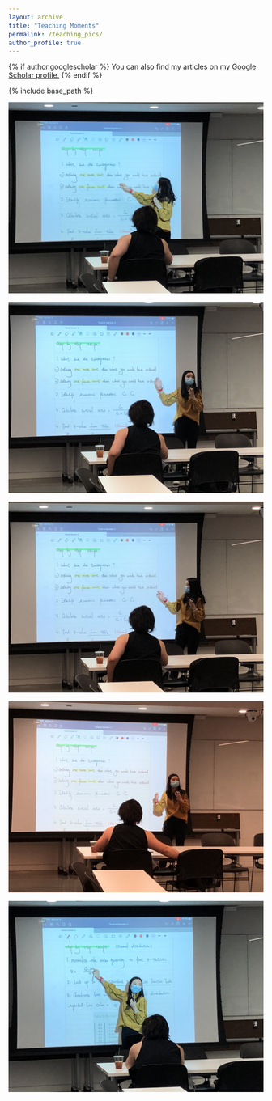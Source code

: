 ```yaml
---
layout: archive
title: "Teaching Moments"
permalink: /teaching_pics/
author_profile: true
---
```


{% if author.googlescholar %}
  You can also find my articles on <u><a href="{{author.googlescholar}}">my Google Scholar profile</a>.</u>
{% endif %}

{% include base_path %}

![Alt text](/images/teaching/teaching1.jpg "t1")

![Alt text](/images/teaching/teaching2.jpg "t2")

![Alt text](/images/teaching/teaching3.jpg "t3")

![Alt text](/images/teaching/teaching4.jpg "t4")

![Alt text](/images/teaching/teaching5.jpg "t5")